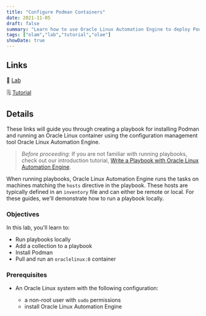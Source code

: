 ```yaml
---
title: "Configure Podman Containers"
date: 2021-11-05
draft: false
summary: "Learn how to use Oracle Linux Automation Engine to deploy Podman Containers on Oracle Linux."
tags: ["olam","lab","tutorial","olae"]
showDate: true
---
```


## Links

:crescent_moon: [Lab](https://luna.oracle.com/lab/6154cf89-6a6e-45b3-98ad-635979b953e8)

:spiral_notepad: [Tutorial](https://docs.oracle.com/en/learn/olae-podman)

## Details

These links will guide you through creating a playbook for installing Podman and running an Oracle Linux container using the configuration management tool Oracle Linux Automation Engine.

> *Before proceeding:* If you are not familiar with running playbooks, check out our introduction tutorial, [Write a Playbook with Oracle Linux Automation Engine](https://docs.oracle.com/en/learn/olae-playbook/index.html#introduction).

When running playbooks, Oracle Linux Automation Engine runs the tasks on machines matching the `hosts` directive in the playbook. These hosts are typically defined in an `inventory` file and can either be remote or local. For these guides, we'll demonstrate how to run a playbook locally.

### Objectives

In this lab, you'll learn to:

   - Run playbooks locally
   - Add a collection to a playbook
   - Install Podman
   - Pull and run an `oraclelinux:8` container

### Prerequisites

  - An Oracle Linux system with the following configuration:

      - a non-root user with `sudo` permissions
      - install Oracle Linux Automation Engine

